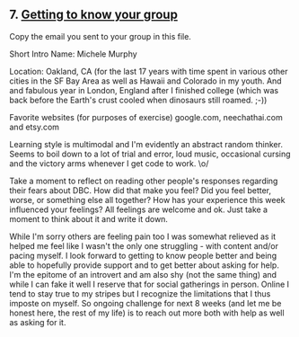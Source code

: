 ## 7. [Getting to know your group](7_get_to_know_your_group/readme.md)

Copy the email you sent to your group in this file.


Short Intro
Name: Michele Murphy

Location: Oakland, CA (for the last 17 years with time spent in various other cities in the SF Bay Area as well as Hawaii and Colorado in my youth. And and fabulous year in London, England after I finished college (which was back before the Earth's crust cooled when dinosaurs still roamed. ;-))

Favorite websites (for purposes of exercise) google.com, neechathai.com and etsy.com

Learning style is multimodal and I'm evidently an abstract random thinker. Seems to boil down to a lot of trial and error, loud music, occasional cursing and the victory arms whenever I get code to work. \o/



Take a moment to reflect on reading other people's responses regarding their fears about DBC. How did that make you feel? Did you feel better, worse, or something else all together? How has your experience this week influenced your feelings? All feelings are welcome and ok. Just take a moment to think about it and write it down. 


While I'm sorry others are feeling pain too I was somewhat relieved as it helped me feel like I wasn't the only one struggling - with content and/or pacing myself. I look forward to getting to know people better and being able to hopefully provide support and to get better about asking for help. I'm the epitome of an introvert and am also shy (not the same thing) and while I can fake it well I reserve that for social gatherings in person. Online I tend to stay true to my stripes but I recognize the limitations that I thus imposte on myself. So ongoing challenge for next 8 weeks (and let me be honest here, the rest of my life) is to reach out more both with help as well as asking for it.
